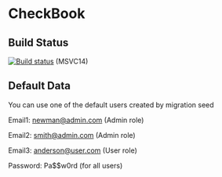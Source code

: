 # CheckBook

## Build Status
[![Build status](https://ci.appveyor.com/api/projects/status/4rsxyqsb4lb25k6e?svg=true)](https://ci.appveyor.com/project/Arcidev/checkbook) (MSVC14)

## Default Data
You can use one of the default users created by migration seed

Email1: newman@admin.com (Admin role)

Email2: smith@admin.com (Admin role)

Email3: anderson@user.com (User role)

Password: Pa$$w0rd (for all users)
